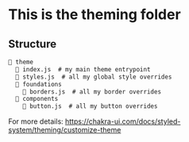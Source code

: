 # This is the theming folder

## Structure

```txt
📁 theme
  📄 index.js  # my main theme entrypoint
  📄 styles.js  # all my global style overrides
  📁 foundations
    📄 borders.js  # all my border overrides
  📁 components
    📄 button.js  # all my button overrides
```

For more details: <https://chakra-ui.com/docs/styled-system/theming/customize-theme>
